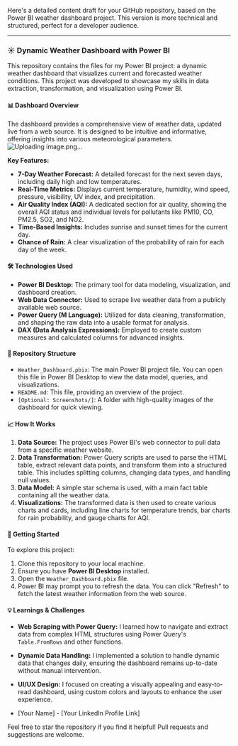 Here's a detailed content draft for your GitHub repository, based on the Power BI weather dashboard project. This version is more technical and structured, perfect for a developer audience.

***

### ☀️ Dynamic Weather Dashboard with Power BI

This repository contains the files for my Power BI project: a dynamic weather dashboard that visualizes current and forecasted weather conditions. This project was developed to showcase my skills in data extraction, transformation, and visualization using Power BI.

#### 📊 Dashboard Overview

The dashboard provides a comprehensive view of weather data, updated live from a web source. It is designed to be intuitive and informative, offering insights into various meteorological parameters.
![Uploading image.png…]()


**Key Features:**

* **7-Day Weather Forecast:** A detailed forecast for the next seven days, including daily high and low temperatures.
* **Real-Time Metrics:** Displays current temperature, humidity, wind speed, pressure, visibility, UV index, and precipitation.
* **Air Quality Index (AQI):** A dedicated section for air quality, showing the overall AQI status and individual levels for pollutants like PM10, CO, PM2.5, SO2, and NO2.
* **Time-Based Insights:** Includes sunrise and sunset times for the current day.
* **Chance of Rain:** A clear visualization of the probability of rain for each day of the week.

#### 🛠️ Technologies Used

* **Power BI Desktop:** The primary tool for data modeling, visualization, and dashboard creation.
* **Web Data Connector:** Used to scrape live weather data from a publicly available web source.
* **Power Query (M Language):** Utilized for data cleaning, transformation, and shaping the raw data into a usable format for analysis.
* **DAX (Data Analysis Expressions):** Employed to create custom measures and calculated columns for advanced insights.

#### 📁 Repository Structure

* `Weather_Dashboard.pbix`: The main Power BI project file. You can open this file in Power BI Desktop to view the data model, queries, and visualizations.
* `README.md`: This file, providing an overview of the project.
* `[Optional: Screenshots/]`: A folder with high-quality images of the dashboard for quick viewing.

#### 📈 How It Works

1.  **Data Source:** The project uses Power BI's web connector to pull data from a specific weather website.
2.  **Data Transformation:** Power Query scripts are used to parse the HTML table, extract relevant data points, and transform them into a structured table. This includes splitting columns, changing data types, and handling null values.
3.  **Data Model:** A simple star schema is used, with a main fact table containing all the weather data.
4.  **Visualizations:** The transformed data is then used to create various charts and cards, including line charts for temperature trends, bar charts for rain probability, and gauge charts for AQI.

#### 🚀 Getting Started

To explore this project:

1.  Clone this repository to your local machine.
2.  Ensure you have **Power BI Desktop** installed.
3.  Open the `Weather_Dashboard.pbix` file.
4.  Power BI may prompt you to refresh the data. You can click "Refresh" to fetch the latest weather information from the web source.

#### 💡 Learnings & Challenges

* **Web Scraping with Power Query:** I learned how to navigate and extract data from complex HTML structures using Power Query's `Table.FromRows` and other functions.
* **Dynamic Data Handling:** I implemented a solution to handle dynamic data that changes daily, ensuring the dashboard remains up-to-date without manual intervention.
* **UI/UX Design:** I focused on creating a visually appealing and easy-to-read dashboard, using custom colors and layouts to enhance the user experience.


* [Your Name] - [Your LinkedIn Profile Link]

Feel free to star the repository if you find it helpful! Pull requests and suggestions are welcome.
